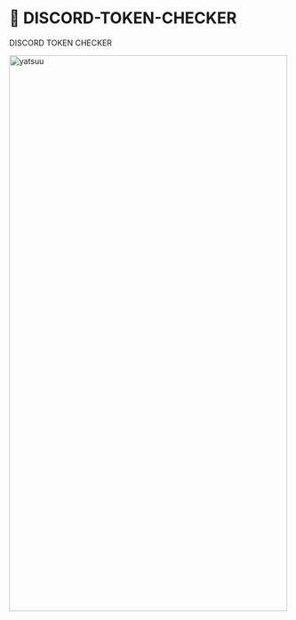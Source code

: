 # 🌊 DISCORD-TOKEN-CHECKER

DISCORD TOKEN CHECKER 

<img width="500" height="1000" align="left" style="float: left; margin: 0 10px 0 0;" alt="yatsuu" src="https://zupimages.net/up/21/52/0vye.png">  


